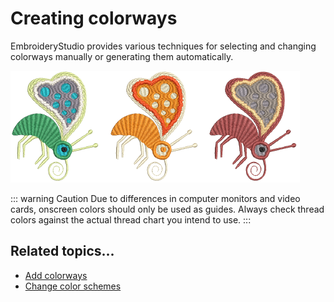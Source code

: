 # Creating colorways

EmbroideryStudio provides various techniques for selecting and changing colorways manually or generating them automatically.

![colorways00002.png](assets/colorways00002.png)

::: warning Caution
Due to differences in computer monitors and video cards, onscreen colors should only be used as guides. Always check thread colors against the actual thread chart you intend to use.
:::

## Related topics...

- [Add colorways](Add_colorways)
- [Change color schemes](Change_color_schemes)
